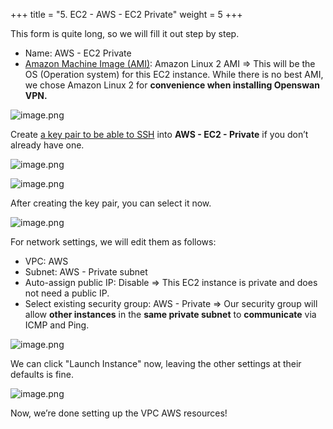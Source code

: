 +++
title = "5. EC2 - AWS - EC2 Private"
weight = 5
+++


This form is quite long, so we will fill it out step by step.

- Name: AWS - EC2 Private
- [Amazon Machine Image (AMI)](https://docs.aws.amazon.com/AWSEC2/latest/UserGuide/AMIs.html): Amazon Linux 2 AMI
⇒ This will be the OS (Operation system) for this EC2 instance. While there is no best AMI, we chose Amazon Linux 2 for **convenience when installing Openswan VPN.**

![image.png](/images/003-iii-setup-vpc-aws-resources/12-269667-image.png)


Create [a key pair to be able to SSH](/5731ccef72a94529839b57e5ee138276) into **AWS - EC2 - Private** if you don’t already have one.


![image.png](/images/003-iii-setup-vpc-aws-resources/12-772176-image.png)


![image.png](/images/003-iii-setup-vpc-aws-resources/12-626002-image.png)


After creating the key pair, you can select it now.


![image.png](/images/003-iii-setup-vpc-aws-resources/12-479040-image.png)


For network settings, we will edit them as follows:

- VPC: AWS
- Subnet: AWS - Private subnet
- Auto-assign public IP: Disable
⇒ This EC2 instance is private and does not need a public IP.
- Select existing security group: AWS - Private
⇒ Our security group will allow **other instances** in the **same private subnet** to **communicate** via ICMP and Ping.

![image.png](/images/003-iii-setup-vpc-aws-resources/12-585400-image.png)


We can click "Launch Instance" now, leaving the other settings at their defaults is fine.


![image.png](/images/003-iii-setup-vpc-aws-resources/12-848419-image.png)


Now, we’re done setting up the VPC AWS resources!


